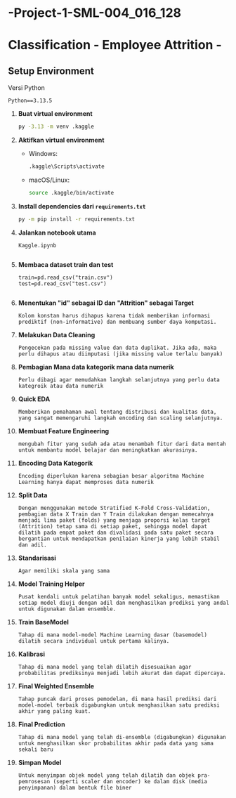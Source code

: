 # -Project-1-SML-004_016_128
# Classification - Employee Attrition -

## Setup Environment

Versi Python
```
Python==3.13.5
```

1. **Buat virtual environment**  
    ```bash
    py -3.13 -m venv .kaggle
    ```

2. **Aktifkan virtual environment**  
    - Windows:
      ```bash
      .kaggle\Scripts\activate
      ```
    - macOS/Linux:
      ```bash
      source .kaggle/bin/activate
      ```


3. **Install dependencies dari `requirements.txt`**  
    ```bash
    py -m pip install -r requirements.txt
    ```


4. **Jalankan notebook utama**  
    ```
    Kaggle.ipynb


5. **Membaca dataset train dan test**  
    ```
    train=pd.read_csv("train.csv")
    test=pd.read_csv("test.csv")


6. **Menentukan "id" sebagai ID dan "Attrition" sebagai Target**  
    ```
    Kolom konstan harus dihapus karena tidak memberikan informasi prediktif (non-informative) dan membuang sumber daya komputasi.

7. **Melakukan Data Cleaning**  
    ```
    Pengecekan pada missing value dan data duplikat. Jika ada, maka perlu dihapus atau diimputasi (jika missing value terlalu banyak)

8. **Pembagian Mana data kategorik mana data numerik**  
    ```
    Perlu dibagi agar memudahkan langkah selanjutnya yang perlu data kategroik atau data numerik

9. **Quick EDA**  
    ```
    Memberikan pemahaman awal tentang distribusi dan kualitas data, yang sangat memengaruhi langkah encoding dan scaling selanjutnya.

10. **Membuat Feature Engineering**  
    ```
    mengubah fitur yang sudah ada atau menambah fitur dari data mentah untuk membantu model belajar dan meningkatkan akurasinya.

11. **Encoding Data Kategorik**  
    ```
    Encoding diperlukan karena sebagian besar algoritma Machine Learning hanya dapat memproses data numerik

12. **Split Data**  
    ```
    Dengan menggunakan metode Stratified K-Fold Cross-Validation, pembagian data X Train dan Y Train dilakukan dengan memecahnya menjadi lima paket (folds) yang menjaga proporsi kelas target (Attrition) tetap sama di setiap paket, sehingga model dapat dilatih pada empat paket dan divalidasi pada satu paket secara bergantian untuk mendapatkan penilaian kinerja yang lebih stabil dan adil.

13. **Standarisasi**  
    ```
    Agar memiliki skala yang sama

14. **Model Training Helper**  
    ```
    Pusat kendali untuk pelatihan banyak model sekaligus, memastikan setiap model diuji dengan adil dan menghasilkan prediksi yang andal untuk digunakan dalam ensemble.

15. **Train BaseModel**  
    ```
    Tahap di mana model-model Machine Learning dasar (basemodel) dilatih secara individual untuk pertama kalinya.

16. **Kalibrasi**  
    ```
    Tahap di mana model yang telah dilatih disesuaikan agar probabilitas prediksinya menjadi lebih akurat dan dapat dipercaya.

17. **Final Weighted Ensemble**
    ```
    Tahap puncak dari proses pemodelan, di mana hasil prediksi dari model-model terbaik digabungkan untuk menghasilkan satu prediksi akhir yang paling kuat.

18. **Final Prediction**
    ```
    Tahap di mana model yang telah di-ensemble (digabungkan) digunakan untuk menghasilkan skor probabilitas akhir pada data yang sama sekali baru

19. **Simpan Model**
    ```
    Untuk menyimpan objek model yang telah dilatih dan objek pra-pemrosesan (seperti scaler dan encoder) ke dalam disk (media penyimpanan) dalam bentuk file biner
